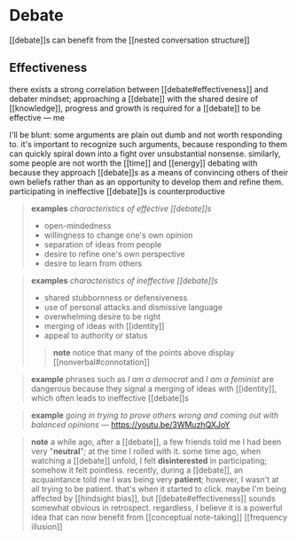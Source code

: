 # Debate

[[debate]]s can benefit from the [[nested conversation structure]]

## Effectiveness

there exists a strong correlation between [[debate#effectiveness]] and debater mindset; approaching a [[debate]] with the shared desire of [[knowledge]], progress and growth is required for a [[debate]] to be effective &mdash; me

I'll be blunt: some arguments are plain out dumb and not worth responding to. it's important to recognize such arguments, because responding to them can quickly spiral down into a fight over unsubstantial nonsense. similarly, some people are not worth the [[time]] and [[energy]] debating with because they approach [[debate]]s as a means of convincing others of their own beliefs rather than as an opportunity to develop them and refine them. participating in ineffective [[debate]]s is counterproductive

> **examples** _characteristics of effective [[debate]]s_
>
> - open-mindedness
> - willingness to change one's own opinion
> - separation of ideas from people
> - desire to refine one's own perspective
> - desire to learn from others

> **examples** _characteristics of ineffective [[debate]]s_
>
> - shared stubbornness or defensiveness
> - use of personal attacks and dismissive language
> - overwhelming desire to be right
> - merging of ideas with [[identity]]
> - appeal to authority or status
>
> > **note** notice that many of the points above display [[nonverbal#connotation]]

> **example** phrases such as _I am a democrat_ and _I am a feminist_ are dangerous because they signal a merging of ideas with [[identity]], which often leads to ineffective [[debate]]s

> **example** _going in trying to prove others wrong and coming out with balanced opinions_ &mdash; <https://youtu.be/3WMuzhQXJoY>

> **note** a while ago, after a [[debate]], a few friends told me I had been very "**neutral**"; at the time I rolled with it. some time ago, when watching a [[debate]] unfold, I felt **disinterested** in participating; somehow it felt pointless. recently, during a [[debate]], an acquaintance told me I was being very **patient**; however, I wasn't at all trying to be patient. that's when it started to click. maybe I'm being affected by [[hindsight bias]], but [[debate#effectiveness]] sounds somewhat obvious in retrospect. regardless, I believe it is a powerful idea that can now benefit from [[conceptual note-taking]] [[frequency illusion]]
